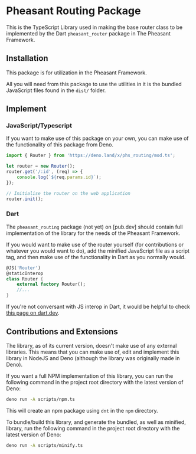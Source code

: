 # Pheasant Routing Package
This is the TypeScript Library used in making the base router class to be implemented by the Dart `pheasant_router` package in The Pheasant Framework.

## Installation
This package is for utilization in the Pheasant Framework.

All you will need from this package to use the utilities in it is the bundled JavaScript files found in the `dist/` folder.

## Implement
### JavaScript/Typescript
If you want to make use of this package on your own, you can make use of the functionality of this package from Deno. 

```typescript
import { Router } from 'https://deno.land/x/phs_routing/mod.ts';

let router = new Router();
router.get('/:id', (req) => {
    console.log(`${req.params.id}`);
});

// Initialise the router on the web application
router.init();
```

### Dart
The `pheasant_routing` package (not yet) on [pub.dev] should contain full implementation of the library for the needs of the Pheasant Framework.

If you would want to make use of the router yourself (for contributions or whatever you would want to do), add the minified JavaScript file as a script tag, and then make use of the functionality in Dart as you normally would. 
```dart
@JS('Router')
@staticInterop
class Router {
    external factory Router();
    //...
}
```

If you're not conversant with JS interop in Dart, it would be helpful to check [this page on dart.dev]().

## Contributions and Extensions
The library, as of its current version, doesn't make use of any external libraries. This means that you can make use of, edit and implement this library in NodeJS and Deno (although the library was originally made in Deno). 

If you want a full NPM implementation of this library, you can run the following command in the project root directory with the latest version of Deno:
```bash
deno run -A scripts/npm.ts
```

This will create an npm package using `dnt` in the `npm` directory.

To bundle/build this library, and generate the bundled, as well as minified, library, run the following command in the project root directory with the latest version of Deno:
```bash
deno run -A scripts/minify.ts
```